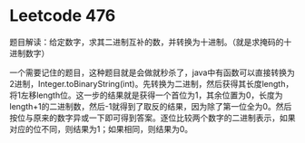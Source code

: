  # Leetcode 476

 题目解读：给定数字，求其二进制互补的数，并转换为十进制。（就是求掩码的十进制数字）

 一个需要记住的题目，这种题目就是会做就秒杀了，java中有函数可以直接转换为2进制，Integer.toBinaryString(int)。先转换为二进制，然后获得其长度length，将1左移length位。这一步的结果就是获得一个首位为1，其余位置为0，长度为length+1的二进制数，然后-1就得到了取反的结果，因为除了第一位全为0。然后按位与原来的数字异或一下即可得到答案。逐位比较两个数字的二进制表示，如果对应的位不同，则结果为1；如果相同，则结果为0。